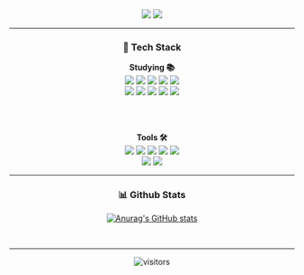<div align="center">

<!-- 🔥 컬러풀 + 깜빡이는 Capsule -->
<img src="https://capsule-render.vercel.app/api?type=waving&color=0:FF7F50,100:1E90FF&height=250&section=header&text=KANG%20LEE%20DOEUN&fontSize=50&fontColor=ffffff&animation=twinkling" />

<!-- 🎯 타이핑 애니메이션 -->
<img src="https://readme-typing-svg.demolab.com/?lines=Welcome%20to%20my%20GitHub!;Studying%20Hard!;Let's%20Grow%20Together!&font=Fira%20Code&center=true&width=600&height=50&color=00FFFF&vCenter=true&pause=1000&size=30" />

</div>

---

<div align="center">

### 🧱 Tech Stack

**Studying 📚**
<br/>
<img src="https://img.shields.io/badge/Python-3776AB?style=for-the-badge&logo=Python&logoColor=white"/> 
<img src="https://img.shields.io/badge/Java-007396?style=for-the-badge&logo=OpenJDK&logoColor=white"/> 
<img src="https://img.shields.io/badge/Kotlin-7F52FF?style=for-the-badge&logo=Kotlin&logoColor=white"/> 
<img src="https://img.shields.io/badge/MariaDB-003545?style=for-the-badge&logo=MariaDB&logoColor=white"/> 
<img src="https://img.shields.io/badge/Spring-6DB33F?style=for-the-badge&logo=Spring&logoColor=white"/> 
<br/>
<img src="https://img.shields.io/badge/MyBatis-DC382D?style=for-the-badge&logo=redhat&logoColor=white"/> 
<img src="https://img.shields.io/badge/HTML5-E34F26?style=for-the-badge&logo=HTML5&logoColor=white"/> 
<img src="https://img.shields.io/badge/CSS3-1572B6?style=for-the-badge&logo=CSS3&logoColor=white"/> 
<img src="https://img.shields.io/badge/JavaScript-F7DF1E?style=for-the-badge&logo=JavaScript&logoColor=black"/> 
<img src="https://img.shields.io/badge/Vue.js-4FC08D?style=for-the-badge&logo=Vue.js&logoColor=white"/>

<br/><br/>

**Tools 🛠️**
<br/>
<img src="https://img.shields.io/badge/VSCode-007ACC?style=for-the-badge&logo=Visual%20Studio%20Code&logoColor=white"/> 
<img src="https://img.shields.io/badge/IntelliJIDEA-000000?style=for-the-badge&logo=IntelliJIDEA&logoColor=white"/> 
<img src="https://img.shields.io/badge/Git-F05032?style=for-the-badge&logo=Git&logoColor=white"/> 
<img src="https://img.shields.io/badge/GitHub-181717?style=for-the-badge&logo=GitHub&logoColor=white"/> 
<img src="https://img.shields.io/badge/Postman-FF6C37?style=for-the-badge&logo=Postman&logoColor=white"/> 
<br/>
<img src="https://img.shields.io/badge/Notion-F3F3F3?style=for-the-badge&logo=Notion&logoColor=black"/>
<img src="https://img.shields.io/badge/Figma-F24E1E?style=for-the-badge&logo=Figma&logoColor=white"/>
</div>

---

<div align="center">

### 📊 Github Stats

[![Anurag's GitHub stats](https://github-readme-stats.vercel.app/api?username=RKDLDE&show_icons=true&theme=radical)](https://github.com/anuraghazra/github-readme-stats)

<br/>



---


<div align="center">

![visitors](https://komarev.com/ghpvc/?username=RKDLDE&color=blue&style=flat-square)

</div>
